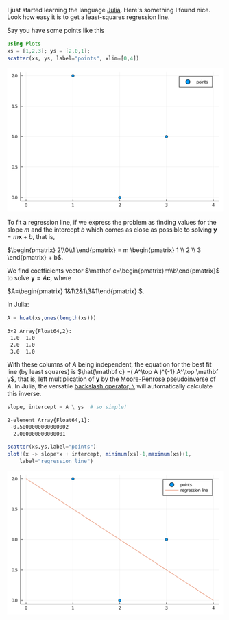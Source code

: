 I just started learning the language [Julia](https://julialang.org/). Here's something I found nice. Look how easy it is to get a least-squares regression line.

Say you have some points like this



```julia
using Plots
xs = [1,2,3]; ys = [2,0,1];
scatter(xs, ys, label="points", xlim=[0,4])
```




![svg](output_1_0.svg)



To fit a regression line, if we express the problem as finding values for the slope $m$ and the intercept $b$ which comes as close as possible to solving
$\mathbf y = m \mathbf x + b$, that is,

$\begin{pmatrix} 2\\0\\1 \end{pmatrix}  = m \begin{pmatrix} 1 \\ 2 \\ 3 \end{pmatrix} + b$. 

We find coefficients vector $\mathbf c=\begin{pmatrix}m\\b\end{pmatrix}$ to solve
$\mathbf y= A\mathbf c$, where 

$A=\begin{pmatrix} 1&1\\2&1\\3&1\end{pmatrix} $.  

In Julia:


```julia
A = hcat(xs,ones(length(xs)))
```




    3×2 Array{Float64,2}:
     1.0  1.0
     2.0  1.0
     3.0  1.0



With these columns of $A$ being independent, the equation for the best fit line (by least squares) is
$\hat{\mathbf c} =( A^\top A )^{-1} A^\top \mathbf y$, that is, left multiplication of $\mathbf y$ by the [Moore-Penrose pseudoinverse](https://en.wikipedia.org/wiki/Moore%E2%80%93Penrose_inverse#Linearly_independent_columns) of $A$.  In Julia, the versatile [backslash operator, `\`](https://docs.julialang.org/en/v1/base/math/#Base.:\\-Tuple{Any,Any}) will automatically calculate this inverse.


```julia
slope, intercept = A \ ys  # so simple!
```




    2-element Array{Float64,1}:
     -0.5000000000000002
      2.000000000000001




```julia
scatter(xs,ys,label="points")
plot!(x -> slope*x + intercept, minimum(xs)-1,maximum(xs)+1,
    label="regression line")
```




![svg](output_6_0.svg)


